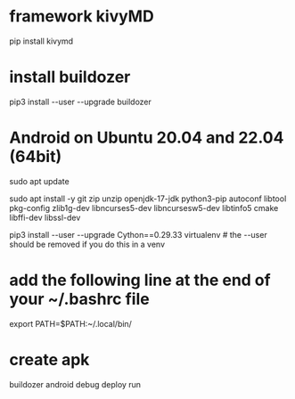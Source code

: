 # framework kivyMD
pip install kivymd

# install buildozer
pip3 install --user --upgrade buildozer

# Android on Ubuntu 20.04 and 22.04 (64bit)
sudo apt update


sudo apt install -y git zip unzip openjdk-17-jdk python3-pip autoconf libtool pkg-config zlib1g-dev libncurses5-dev libncursesw5-dev libtinfo5 cmake libffi-dev libssl-dev


pip3 install --user --upgrade Cython==0.29.33 virtualenv  # the --user should be removed if you do this in a venv

# add the following line at the end of your ~/.bashrc file
export PATH=$PATH:~/.local/bin/

# create apk
buildozer android debug deploy run
